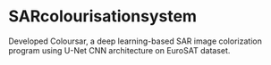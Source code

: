 # SARcolourisationsystem
Developed Coloursar, a deep learning-based SAR image colorization program using U-Net CNN architecture on EuroSAT dataset.

